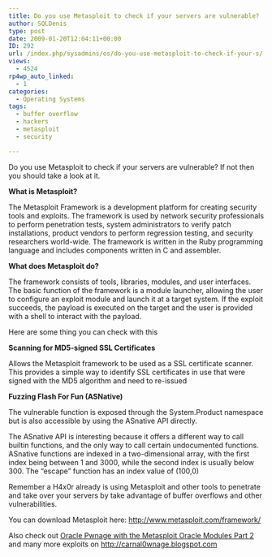 ```yaml
---
title: Do you use Metasploit to check if your servers are vulnerable?
author: SQLDenis
type: post
date: 2009-01-20T12:04:11+00:00
ID: 292
url: /index.php/sysadmins/os/do-you-use-metasploit-to-check-if-your-s/
views:
  - 4524
rp4wp_auto_linked:
  - 1
categories:
  - Operating Systems
tags:
  - buffer overflow
  - hackers
  - metasploit
  - security

---
```

Do you use Metasploit to check if your servers are vulnerable? If not then you should take a look at it. 

**What is Metasploit?**
  
The Metasploit Framework is a development platform for creating security tools and exploits. The framework is used by network security professionals to perform penetration tests, system administrators to verify patch installations, product vendors to perform regression testing, and security researchers world-wide. The framework is written in the Ruby programming language and includes components written in C and assembler.

**What does Metasploit do?**
  
The framework consists of tools, libraries, modules, and user interfaces. The basic function of the framework is a module launcher, allowing the user to configure an exploit module and launch it at a target system. If the exploit succeeds, the payload is executed on the target and the user is provided with a shell to interact with the payload.

Here are some thing you can check with this

**Scanning for MD5-signed SSL Certificates**
  
Allows the Metasploit framework to be used as a SSL certificate scanner. This provides a simple way to identify SSL certificates in use that were signed with the MD5 algorithm and need to re-issued

**Fuzzing Flash For Fun (ASNative)**
  
The vulnerable function is exposed through the System.Product namespace but is also accessible by using the ASnative API directly. 

The ASnative API is interesting because it offers a different way to call builtin functions, and the only way to call certain undocumented functions. ASnative functions are indexed in a two-dimensional array, with the first index being between 1 and 3000, while the second index is usually below 300. The “escape” function has an index value of (100,0)

Remember a H4x0r already is using Metasploit and other tools to penetrate and take over your servers by take advantage of buffer overflows and other vulnerabilities.

You can download Metasploit here: http://www.metasploit.com/framework/

Also check out [Oracle Pwnage with the Metasploit Oracle Modules Part 2][1] and many more exploits on http://carnal0wnage.blogspot.com

 [1]: http://carnal0wnage.blogspot.com/2008/11/oracle-pwnage-with-metasploit-oracle_17.html